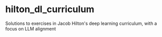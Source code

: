 # hilton_dl_curriculum
Solutions to exercises in Jacob Hilton's deep learning curriculum, with a focus on LLM alignment
